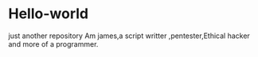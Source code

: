 # Hello-world
just another repository
Am james,a script writter ,pentester,Ethical hacker and more of a programmer.
